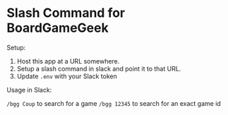 # Slash Command for BoardGameGeek

Setup:

1. Host this app at a URL somewhere.
2. Setup a slash command in slack and point it to that URL.
3. Update `.env` with your Slack token

Usage in Slack:

`/bgg Coup` to search for a game
`/bgg 12345` to search for an exact game id
